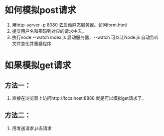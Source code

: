 # 如何模拟post请求


1. 用http-server -p 8080 去启动静态服务器。访问form.html
2. 提交用户名和密码到对应的请求中去。
3. 执行node --watch index.js 启动服务器，--watch 可以让Node.js 自动监听文件变化并重启程序

# 如果模拟get请求
## 方法一：
1. 直接在浏览器上访问http://localhost:8888 就是可以模拟get请求了。

## 方法二：
1. 用发送请求.js去请求